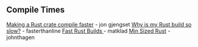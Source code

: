 ## Compile Times

[Making a Rust crate compile faster](Https://www.youtube.com/watch?v=pMiqRM5ooNw) - jon gjengset
[Why is my Rust build so slow?](Https://fasterthanli.me/articles/why-is-my-rust-build-so-slow) - fasterthanline
[Fast Rust Builds ](https://matklad.github.io/2021/09/04/fast-rust-builds.html) - matklad
[Min Sized Rust](https://github.com/johnthagen/min-sized-rust) - johnthagen

